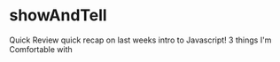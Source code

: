 # showAndTell
Quick Review
quick recap on last weeks intro to Javascript!
3 things I'm Comfortable with
